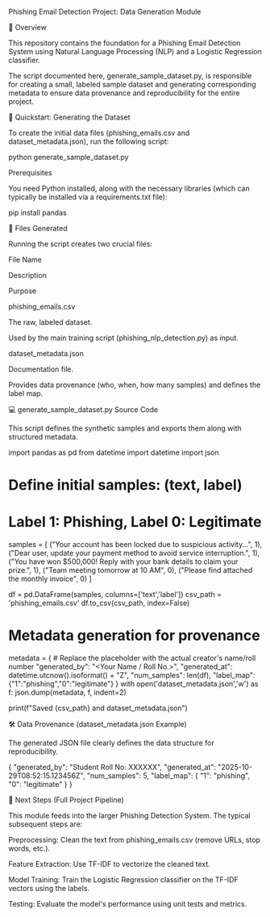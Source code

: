 Phishing Email Detection Project: Data Generation Module

📝 Overview

This repository contains the foundation for a Phishing Email Detection System using Natural Language Processing (NLP) and a Logistic Regression classifier.

The script documented here, generate_sample_dataset.py, is responsible for creating a small, labeled sample dataset and generating corresponding metadata to ensure data provenance and reproducibility for the entire project.

🚀 Quickstart: Generating the Dataset

To create the initial data files (phishing_emails.csv and dataset_metadata.json), run the following script:

python generate_sample_dataset.py


Prerequisites

You need Python installed, along with the necessary libraries (which can typically be installed via a requirements.txt file):

pip install pandas


📂 Files Generated

Running the script creates two crucial files:

File Name

Description

Purpose

phishing_emails.csv

The raw, labeled dataset.

Used by the main training script (phishing_nlp_detection.py) as input.

dataset_metadata.json

Documentation file.

Provides data provenance (who, when, how many samples) and defines the label map.

💻 generate_sample_dataset.py Source Code

This script defines the synthetic samples and exports them along with structured metadata.

import pandas as pd
from datetime import datetime
import json

# Define initial samples: (text, label)
# Label 1: Phishing, Label 0: Legitimate
samples = [
    ("Your account has been locked due to suspicious activity...", 1),
    ("Dear user, update your payment method to avoid service interruption.", 1),
    ("You have won $500,000! Reply with your bank details to claim your prize.", 1),
    ("Team meeting tomorrow at 10 AM", 0),
    ("Please find attached the monthly invoice", 0)
]

df = pd.DataFrame(samples, columns=['text','label'])
csv_path = 'phishing_emails.csv'
df.to_csv(csv_path, index=False)

# Metadata generation for provenance
metadata = {
    # Replace the placeholder with the actual creator's name/roll number
    "generated_by": "<Your Name / Roll No.>",
    "generated_at": datetime.utcnow().isoformat() + "Z",
    "num_samples": len(df),
    "label_map": {"1":"phishing","0":"legitimate"}
}
with open('dataset_metadata.json','w') as f:
    json.dump(metadata, f, indent=2)

print(f"Saved {csv_path} and dataset_metadata.json")


🛠️ Data Provenance (dataset_metadata.json Example)

The generated JSON file clearly defines the data structure for reproducibility.

{
  "generated_by": "Student Roll No: XXXXXX",
  "generated_at": "2025-10-29T08:52:15.123456Z",
  "num_samples": 5,
  "label_map": {
    "1": "phishing",
    "0": "legitimate"
  }
}


🎯 Next Steps (Full Project Pipeline)

This module feeds into the larger Phishing Detection System. The typical subsequent steps are:

Preprocessing: Clean the text from phishing_emails.csv (remove URLs, stop words, etc.).

Feature Extraction: Use TF-IDF to vectorize the cleaned text.

Model Training: Train the Logistic Regression classifier on the TF-IDF vectors using the labels.

Testing: Evaluate the model's performance using unit tests and metrics.
